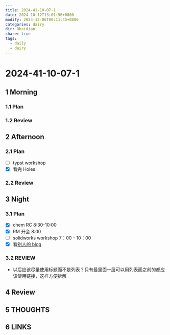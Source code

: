 ```yaml
---
title: 2024-41-10-07-1
date: 2024-10-12T13:01:56+0800
modify: 2024-12-06T00:11:45+0800
categories: dairy
dir: Obsidian
share: true
tags:
  - daily
  - dairy
---
```


# 2024-41-10-07-1

## 1 Morning

### 1.1 Plan

### 1.2 Review

## 2 Afternoon

### 2.1 Plan

- [ ] typst workshop
- [x] 看完 Holes

### 2.2 Review

## 3 Night

### 3.1 Plan

- [x] chem RC 8:30-10:00
- [x] RM 开会 8:00
- [ ] solidworks workshop 7：00 - 10：00
- [x] 看[别人的 blog](https://innei.in/)

### 3.2 REVIEW

- 以后应该尽量使用标题而不是列表？只有最里面一层可以用列表而之前的都应该使用链接，这样方便拆解

## 4 Review

## 5 THOUGHTS

## 6 LINKS